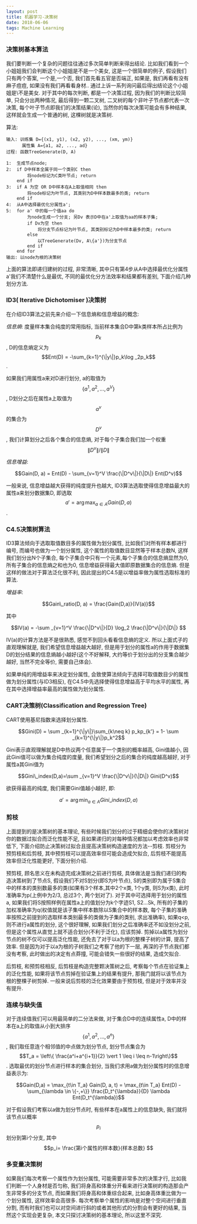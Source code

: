 ```yaml
---
layout: post
title: 机器学习-决策树
date: 2018-06-06
tags: Machine Learning   
---
```


### 决策树基本算法

我们要判断一个复杂的问题往往通过多次简单判断来得出结论. 比如我们看到一个小姐姐我们会判断这个小姐姐是不是一个美女, 这是一个很简单的例子, 假设我们只有两个答案, 一个是,一个否, 我们首先看五官是否端正, 如果是, 我们再看有没有麻子痘痘, 如果没有我们再看看身材.. 通过上诉一系列询问最后得出结论这个小姐姐是\不是美女. 对于其中的每次判断, 都是一个决策过程, 因为我们的判断比较简单, 只会分出两种情况, 最后得到一颗二叉树, 二叉树的每个非叶子节点都代表一次决策, 每个叶子节点即我们的决策结果(论), 当然你的每次决策可能会有多种结果, 这样就会生成一个普通的树, 这棵树就是决策树.

算法:

```
输入: 训练集 D={(x1, y1), (x2, y2), ..., (xm, ym)}
      属性集 A={a1, a2, ..., ad}
过程: 函数TreeGenerate(D, A)

1:  生成节点node;
2:  if D中样本全属于同一个类别C then
        将node标记为C类叶节点; return
    end if
3:  if A 为空 OR D中样本在A上取值相同 then
        将node标记为叶节点, 其类别为D中样本数最多的类; return
    end if
4:  从A中选择最优化分属性a';
5:  for a' 中的每一个值aa do
        为node生成一个分支; 另Dv 表示D中在a'上取值为aa的样本子集;
        if Dv为空 then
            将分支节点标记为叶节点, 其类别标记为D中样本最多的类; return
        else
            以TreeGenerate(Dv, A\{a'})为分支节点
        end if
    end for
输出: 以node为根的决策树
```

上面的算法即递归建树的过程, 非常清晰, 其中只有第4步从A中选择最优化分属性a'我们不清楚什么是最优, 不同的最优化分方法效率和结果都有差别, 下面介绍几种划分方法.

### ID3( Iterative Dichotomiser )决策树

在介绍ID3算法之前先来介绍一下信息熵和信息增益的概念:

*信息熵*: 度量样本集合纯度的常用指标, 当前样本集合D中第k类样本所占比例为$$p_k$$, D的信息熵定义为 $$Ent(D) = -\sum_{k=1}^{\|y\|}p_k\log _2p_k$$.

如果我们用属性a来对D进行划分, a的取值为$$\{a^1, a^2,...,a^V\}$$, D划分之后在属性a上取值为$$a^v$$的集合为$$D^v$$, 我们计算划分之后各个集合的信息熵, 对于每个子集合我们加一个权重$$\|D^v\|/\|D\|$$

*信息增益*:

$$Gain(D, a) = Ent(D) - \sum_{v=1}^V \frac{\|D^v\|}{\|D\|} Ent(D^v)$$

一般来说, 信息增益越大获得的纯度提升也越大, ID3算法选取使得信息增益最大的属性a来划分数据集D, 即选取 $$a' = \arg \max_{a\in A} Gain(D, a)$$.

### C4.5决策树算法

ID3算法倾向于选取取值数目多的属性做为划分属性, 比如我们对所有样本都进行编号, 而编号也做为一个划分属性, 这个属性的取值数目显然等于样本总数N, 这样我们划分出N个子集合, 每个子集合中只有一个元素,每个子集合的信息熵显然为0, 所有子集合的信息熵之和也为0, 信息增益获得最大值即原数据集合的信息熵. 但是这样的做法对于算法泛化很不利, 因此提出的C4.5是以增益率做为属性选取标准的算法.

*增益率*:

$$Gain\_ratio(D, a) = \frac{Gain(D,a)}{IV(a)}$$

其中

$$IV(a) = -\sum _{v=1}^V \frac{\|D^v\|}{D} \log_2 \frac{\|D^v\|}{\|D\|} $$ 

IV(a)的计算方法是不是很熟悉, 感觉不到回头看看信息熵的定义. 所以上面式子的直观理解就是, 我们希望信息增益越大越好, 但是用于划分的属性a的作用于数据集D的划分结果的信息熵越小越好(这个不好解释, 大约等价于划分出的分支集合越少越好, 当然不完全等价, 需要自己体会).

如果单纯的用增益率来决定划分属性, 会致使算法倾向于选择可取值数目少的属性做为划分属性(与ID3相反), 在C4.5中先选择使得信息增益高于平均水平的属性, 再在其中选择增益率最高的属性做为划分属性.

### CART决策树(Classification and Regression Tree)

CART使用基尼指数来选择划分属性.

$$Gini(D) = \sum _{k=1}^{\|y\|}\sum_{k\neq k} p_kp_{k'} = 1- \sum _{k=1}^{\|y\|}p_k^2$$

Gini表示直观理解就是D中热议两个任意属于一个类别的概率越高, Gini值越小, 因此Gini值可以做为集合纯度的度量, 我们希望划分之后的集合的纯度越高越好, 对于属性a其Gini值为

$$Gini\_index(D,a)=\sum _{v=1}^V \frac{\|D^v\|}{\|D\|} Gini(D^v)$$

欲获得最高的纯度, 我们需要Gini值越小越好, 即:

$$a' = \arg \min_{a\in A} Gini\_index(D, a)$$

### 剪枝

上面提到的是决策树的基本理论, 有些时候我们划分的过于精细会使你的决策树对你的数据过拟合而泛化性能不足, 且如果递归的对每种情况都加以考虑效率也非常低下, 下面介绍防止决策树过拟合且提高决策树构造速度的方法--剪枝. 剪枝分为预剪枝和后剪枝, 其中预剪枝可以提高效率但可能会造成欠拟合, 后剪枝不能提高效率但泛化性能更好, 下面分别介绍.

预剪枝, 顾名思义在未构造完成决策树之前进行剪枝, 具体做法是当我们递归的构造决策树到了节点S, 假设我们不对S划分(即S为叶节点), S的类别即为属于S集合中的样本的类别数最多的类(如果有3个样本,其中2个x类, 1个y类, 则S为x类), 此时准确率为p(上例中为2/3, 总过3个, 两个划对了). 对于其中可选择用于划分的属性a, 如果我们将S按照样例在属性a上的值划分为k个字迹S1, S2...Sk, 所有的子集的加权准确率为q(权值就是该子集中样本数除以S集合中的样本数, 每个子集的准确率按照之前提到的选取样本类别最多的类做为子集的类别, 求出准确率), 如果q<p, 则不进行a属性的划分, 这个很好理解, 如果我们划分之后准确率还不如没划分之前, 但是这个属性从直觉上就不适合划分(不利于泛化), 应该剪掉. 剪掉以a属性为划分节点的树不仅可以提高泛化性能, 还免去了对于以a为根的整棵子树的计算, 提高了效率. 但是因为对于以a为根的子树我们之考察了他的下一层, 再深的子节点我们都没有考察, 此时做出的决定有点莽撞, 可能会错失一些很好的结果, 造成欠拟合.

后剪枝, 和预剪枝相反, 后剪枝是构造完整颗决策树之后, 考察每个节点在验证集上的泛化性能, 如果将该节点剪掉在验证集上的结果有提升, 那我门就将以该节点为根的整棵子树剪掉. 一般来说后剪枝的泛化效果要由于预剪枝, 但是对于效率并没有提升.

### 连续与缺失值

对于连续值我们可以用最简单的二分法来做, 对于集合D中的连续属性a, D中的样本在a上的取值从小到大排序$$\{a^1, a^2,...,a^n\}$$, 我们取任意连个相邻值的中点做为划分节点, 划分节点集合为$$T_a = \left\{ \frac{a^i+a^{i+1}}{2} \vert 1 \leq i \leq n-1\right\}$$. 选取最优的划分节点进行样本的集合划分, 当我们求用a做为划分属性时的信息增益表示为:

$$Gain(D,a) = \max_{t\in T_a} Gain(D, a, t) = \max_{t\in T_a} Ent(D) - \sum_{\lambda \in \{-,+\}} \frac{D_t^{\lambda}}{D} \lambda Ent(D_t^{\lambda})$$

对于假设我们考察以a做为划分节点时, 有些样本在a属性上的信息缺失, 我们就将该节点以概率$$p_i$$划分到第i个分支, 其中$$p_i= \frac{第i个属性的样本数}{样本总数} $$

### 多变量决策树

如果我们每次考察一个属性作为划分属性, 可能需要非常多次的决策才行, 比如我们判断一个人身材是否匀称, 我们将身高和体重分开看来进行决策树的构造那会产生非常多的分支节点, 而如果我们将身高和体重综合起来, 比如身高体重比做为一个划分属性, 这样效率会高很多. 每次考察单个属性的影响是对整个空间进行垂直分割, 而有时我们也可以对空间进行斜的或者其他形式的分割会有更好的结果, 当然这个实现会更复杂, 本文只探讨决策树的基本理论, 所以这里不深究.
